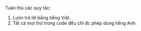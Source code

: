 Tuân thủ các quy tắc:
1. Luôn trả lời bằng tiếng Việt.
2. Tất cả mọi thứ trong code đều chỉ đc phép dùng tiếng Anh.
